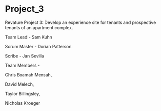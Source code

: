 # Project_3
Revature Project 3: Develop an experience site for tenants and prospective tenants of an apartment complex. 


Team Lead - Sam Kuhn

Scrum Master - Dorian Patterson

Scribe - Jan Sevilla

Team Members -

Chris Boamah Mensah,

David Melech,

Taylor Billingsley,

Nicholas Kroeger
